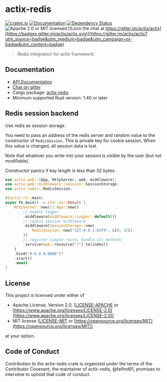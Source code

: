 # actix-redis

[![crates.io](https://img.shields.io/crates/v/actix-redis)](https://crates.io/crates/actix-redis)
[![Documentation](https://docs.rs/actix-redis/badge.svg)](https://docs.rs/actix-redis)
[![Dependency Status](https://deps.rs/crate/actix-redis/0.8.1/status.svg)](https://deps.rs/crate/actix-redis/0.8.1)
![Apache 2.0 or MIT licensed](https://img.shields.io/crates/l/actix-redis)
[![Join the chat at https://gitter.im/actix/actix](https://badges.gitter.im/actix/actix.svg)](https://gitter.im/actix/actix?utm_source=badge&utm_medium=badge&utm_campaign=pr-badge&utm_content=badge)

> Redis integration for actix framework.

## Documentation

* [API Documentation](https://actix.rs/actix-extras/actix_redis/)
* [Chat on gitter](https://gitter.im/actix/actix)
* Cargo package: [actix-redis](https://crates.io/crates/actix-redis)
* Minimum supported Rust version: 1.40 or later

## Redis session backend

Use redis as session storage.

You need to pass an address of the redis server and random value to the
constructor of `RedisSession`. This is private key for cookie session,
When this value is changed, all session data is lost.

Note that whatever you write into your session is visible by the user (but not modifiable).

Constructor panics if key length is less than 32 bytes.

```rust
use actix_web::{App, HttpServer, web, middleware};
use actix_web::middleware::session::SessionStorage;
use actix_redis::RedisSession;

#[actix_rt::main]
async fn main() -> std::io::Result {
    HttpServer::new(|| App::new()
        // enable logger
        .middleware(middleware::Logger::default())
        // cookie session middleware
        .middleware(SessionStorage::new(
            RedisSession::new("127.0.0.1:6379", &[0; 32])
        ))
        // register simple route, handle all methods
        .service(web::resource("/").to(index))
    )
    .bind("0.0.0.0:8080")?
    .start()
    .await
}
```

## License

This project is licensed under either of

* Apache License, Version 2.0, ([LICENSE-APACHE](LICENSE-APACHE) or [https://www.apache.org/licenses/LICENSE-2.0](https://www.apache.org/licenses/LICENSE-2.0))
* MIT license ([LICENSE-MIT](LICENSE-MIT) or [https://opensource.org/licenses/MIT](https://opensource.org/licenses/MIT))

at your option.

## Code of Conduct

Contribution to the actix-redis crate is organized under the terms of the
Contributor Covenant, the maintainer of actix-redis, @fafhrd91, promises to
intervene to uphold that code of conduct.
